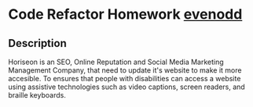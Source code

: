 # Code Refactor Homework [evenodd](https://manorathn.github.io/RefactorDuck/)

## Description

Horiseon is an SEO, Online Reputation and Social Media Marketing Management Company, that need to update it's website to make it more accesible. To ensures that people with disabilities can access a website using assistive technologies such as video captions, screen readers, and braille keyboards.


